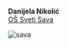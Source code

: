 **Danijela Nikolić**\
[OŠ Sveti Sava](https://www.ossvetisavagm.edu.rs/)

![sava](https://user-images.githubusercontent.com/125125170/218257733-3dce8eab-55d4-44a2-ae5c-3ede677f27d7.jpg)
